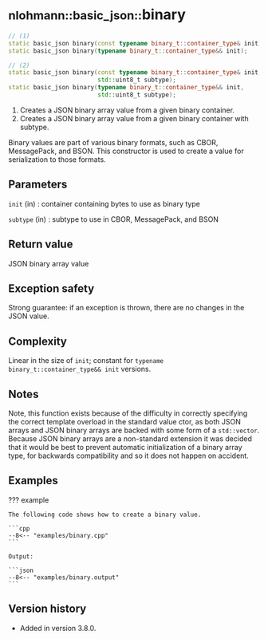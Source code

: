 # <small>nlohmann::basic_json::</small>binary

```cpp
// (1)
static basic_json binary(const typename binary_t::container_type& init);
static basic_json binary(typename binary_t::container_type&& init);

// (2)
static basic_json binary(const typename binary_t::container_type& init,
                         std::uint8_t subtype);
static basic_json binary(typename binary_t::container_type&& init,
                         std::uint8_t subtype);
```

1. Creates a JSON binary array value from a given binary container.
2. Creates a JSON binary array value from a given binary container with subtype.
 
Binary values are part of various binary formats, such as CBOR, MessagePack, and BSON. This constructor is used to
create a value for serialization to those formats.

## Parameters

`init` (in)
:   container containing bytes to use as binary type

`subtype` (in)
:   subtype to use in CBOR, MessagePack, and BSON

## Return value

JSON binary array value

## Exception safety

Strong guarantee: if an exception is thrown, there are no changes in the JSON value.

## Complexity

Linear in the size of `init`; constant for `typename binary_t::container_type&& init` versions.

## Notes

Note, this function exists because of the difficulty in correctly specifying the correct template overload in the
standard value ctor, as both JSON arrays and JSON binary arrays are backed with some form of a `std::vector`. Because
JSON binary arrays are a non-standard extension it was decided that it would be best to prevent automatic initialization
of a binary array type, for backwards compatibility and so it does not happen on accident.

## Examples

??? example

    The following code shows how to create a binary value.
     
    ```cpp
    --8<-- "examples/binary.cpp"
    ```
    
    Output:
    
    ```json
    --8<-- "examples/binary.output"
    ```

## Version history

- Added in version 3.8.0.
